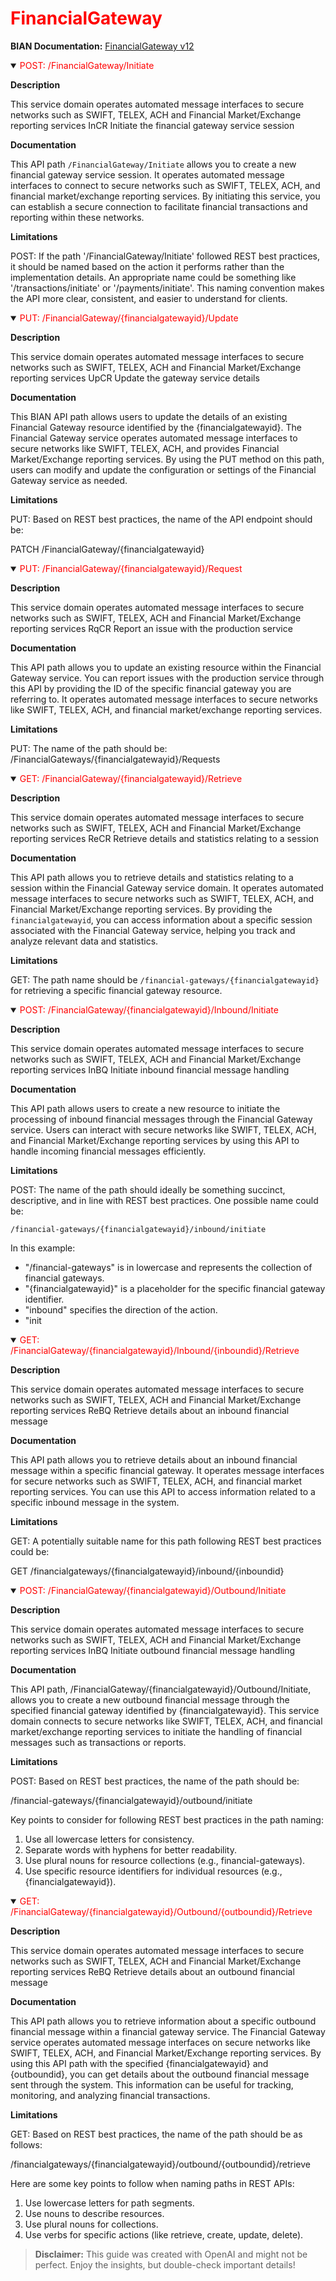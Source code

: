<h1 style='color:red;'>FinancialGateway</h1>

**BIAN Documentation:** [FinancialGateway v12](https://app.swaggerhub.com/apis/BIAN-3/FinancialGateway/12.0.0)

<details open>
  <summary><span style='color:red;'>POST: /FinancialGateway/Initiate</span></summary>

  **Description**

  This service domain operates automated message interfaces to secure networks such as SWIFT, TELEX, ACH and Financial Market/Exchange reporting services InCR Initiate the financial gateway service session

  **Documentation**

  This API path `/FinancialGateway/Initiate` allows you to create a new financial gateway service session. It operates automated message interfaces to connect to secure networks such as SWIFT, TELEX, ACH, and financial market/exchange reporting services. By initiating this service, you can establish a secure connection to facilitate financial transactions and reporting within these networks.

  **Limitations**

  POST: If the path '/FinancialGateway/Initiate' followed REST best practices, it should be named based on the action it performs rather than the implementation details. An appropriate name could be something like '/transactions/initiate' or '/payments/initiate'. This naming convention makes the API more clear, consistent, and easier to understand for clients.

</details>

<details open>
  <summary><span style='color:red;'>PUT: /FinancialGateway/{financialgatewayid}/Update</span></summary>

  **Description**

  This service domain operates automated message interfaces to secure networks such as SWIFT, TELEX, ACH and Financial Market/Exchange reporting services UpCR Update the gateway service details

  **Documentation**

  This BIAN API path allows users to update the details of an existing Financial Gateway resource identified by the {financialgatewayid}. The Financial Gateway service operates automated message interfaces to secure networks like SWIFT, TELEX, ACH, and provides Financial Market/Exchange reporting services. By using the PUT method on this path, users can modify and update the configuration or settings of the Financial Gateway service as needed.

  **Limitations**

  PUT: Based on REST best practices, the name of the API endpoint should be:

PATCH /FinancialGateway/{financialgatewayid}

</details>

<details open>
  <summary><span style='color:red;'>PUT: /FinancialGateway/{financialgatewayid}/Request</span></summary>

  **Description**

  This service domain operates automated message interfaces to secure networks such as SWIFT, TELEX, ACH and Financial Market/Exchange reporting services RqCR Report an issue with the production service

  **Documentation**

  This API path allows you to update an existing resource within the Financial Gateway service. You can report issues with the production service through this API by providing the ID of the specific financial gateway you are referring to. It operates automated message interfaces to secure networks like SWIFT, TELEX, ACH, and financial market/exchange reporting services.

  **Limitations**

  PUT: The name of the path should be:  
/FinancialGateways/{financialgatewayid}/Requests

</details>

<details open>
  <summary><span style='color:red;'>GET: /FinancialGateway/{financialgatewayid}/Retrieve</span></summary>

  **Description**

  This service domain operates automated message interfaces to secure networks such as SWIFT, TELEX, ACH and Financial Market/Exchange reporting services ReCR Retrieve details and statistics relating to a session

  **Documentation**

  This API path allows you to retrieve details and statistics relating to a session within the Financial Gateway service domain. It operates automated message interfaces to secure networks such as SWIFT, TELEX, ACH, and Financial Market/Exchange reporting services. By providing the `financialgatewayid`, you can access information about a specific session associated with the Financial Gateway service, helping you track and analyze relevant data and statistics.

  **Limitations**

  GET: The path name should be `/financial-gateways/{financialgatewayid}` for retrieving a specific financial gateway resource.

</details>

<details open>
  <summary><span style='color:red;'>POST: /FinancialGateway/{financialgatewayid}/Inbound/Initiate</span></summary>

  **Description**

  This service domain operates automated message interfaces to secure networks such as SWIFT, TELEX, ACH and Financial Market/Exchange reporting services InBQ Initiate inbound financial message handling

  **Documentation**

  This API path allows users to create a new resource to initiate the processing of inbound financial messages through the Financial Gateway service. Users can interact with secure networks like SWIFT, TELEX, ACH, and Financial Market/Exchange reporting services by using this API to handle incoming financial messages efficiently.

  **Limitations**

  POST: The name of the path should ideally be something succinct, descriptive, and in line with REST best practices. One possible name could be:

```
/financial-gateways/{financialgatewayid}/inbound/initiate
```

In this example:
- "/financial-gateways" is in lowercase and represents the collection of financial gateways.
- "{financialgatewayid}" is a placeholder for the specific financial gateway identifier.
- "inbound" specifies the direction of the action.
- "init

</details>

<details open>
  <summary><span style='color:red;'>GET: /FinancialGateway/{financialgatewayid}/Inbound/{inboundid}/Retrieve</span></summary>

  **Description**

  This service domain operates automated message interfaces to secure networks such as SWIFT, TELEX, ACH and Financial Market/Exchange reporting services ReBQ Retrieve details about an inbound financial message

  **Documentation**

  This API path allows you to retrieve details about an inbound financial message within a specific financial gateway. It operates message interfaces for secure networks such as SWIFT, TELEX, ACH, and financial market reporting services. You can use this API to access information related to a specific inbound message in the system.

  **Limitations**

  GET: A potentially suitable name for this path following REST best practices could be:

GET /financialgateways/{financialgatewayid}/inbound/{inboundid}

</details>

<details open>
  <summary><span style='color:red;'>POST: /FinancialGateway/{financialgatewayid}/Outbound/Initiate</span></summary>

  **Description**

  This service domain operates automated message interfaces to secure networks such as SWIFT, TELEX, ACH and Financial Market/Exchange reporting services InBQ Initiate outbound financial message handling

  **Documentation**

  This API path, /FinancialGateway/{financialgatewayid}/Outbound/Initiate, allows you to create a new outbound financial message through the specified financial gateway identified by {financialgatewayid}. This service domain connects to secure networks like SWIFT, TELEX, ACH, and financial market/exchange reporting services to initiate the handling of financial messages such as transactions or reports.

  **Limitations**

  POST: Based on REST best practices, the name of the path should be:

/financial-gateways/{financialgatewayid}/outbound/initiate

Key points to consider for following REST best practices in the path naming:

1. Use all lowercase letters for consistency.
2. Separate words with hyphens for better readability.
3. Use plural nouns for resource collections (e.g., financial-gateways).
4. Use specific resource identifiers for individual resources (e.g., {financialgatewayid}).

</details>

<details open>
  <summary><span style='color:red;'>GET: /FinancialGateway/{financialgatewayid}/Outbound/{outboundid}/Retrieve</span></summary>

  **Description**

  This service domain operates automated message interfaces to secure networks such as SWIFT, TELEX, ACH and Financial Market/Exchange reporting services ReBQ Retrieve details about an outbound financial message

  **Documentation**

  This API path allows you to retrieve information about a specific outbound financial message within a financial gateway service. The Financial Gateway service operates automated message interfaces on secure networks like SWIFT, TELEX, ACH, and Financial Market/Exchange reporting services. By using this API path with the specified {financialgatewayid} and {outboundid}, you can get details about the outbound financial message sent through the system. This information can be useful for tracking, monitoring, and analyzing financial transactions.

  **Limitations**

  GET: Based on REST best practices, the name of the path should be as follows:

/financialgateways/{financialgatewayid}/outbound/{outboundid}/retrieve

Here are some key points to follow when naming paths in REST APIs:
1. Use lowercase letters for path segments.
2. Use nouns to describe resources.
3. Use plural nouns for collections.
4. Use verbs for specific actions (like retrieve, create, update, delete).

</details>

> **Disclaimer:** This guide was created with OpenAI and might not be perfect. Enjoy the insights, but double-check important details!

